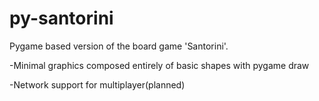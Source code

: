 # py-santorini
Pygame based version of the board game 'Santorini'.

-Minimal graphics composed entirely of basic shapes with pygame draw

-Network support for multiplayer(planned)
